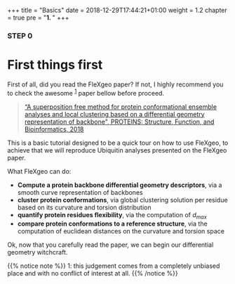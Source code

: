 +++
title = "Basics"
date = 2018-12-29T17:44:21+01:00
weight = 1.2
chapter = true
pre = "<b>1. </b>"
+++

### STEP 0

# First things first

First of all, did you read the FleXgeo paper?
If not, I highly recommend you to check the awesome <sup>[1](#footnote1)</sup> paper bellow before proceed.

> [“A superposition free method for protein conformational ensemble analyses and local clustering based on a differential geometry representation of backbone", PROTEINS: Structure, Function, and Bioinformatics, 2018](https://onlinelibrary.wiley.com/doi/abs/10.1002/prot.25652)

This is a basic tutorial designed to be a quick tour on how to use FleXgeo, to achieve that we will reproduce Ubiquitin analyses presented on the FleXgeo paper.

What FleXgeo can do:

 * **Compute a protein backbone differential geometry descriptors**, via a smooth curve representation of backbones
 * **cluster protein conformations**, via global clustering solution per residue based on its curvature and torsion distribution
 * **quantify protein residues flexibility**, via the computation of $d_{max}$
 * **compare protein conformations to a reference structure**, via the computation of euclidean distances on the curvature and torsion space



Ok, now that you carefully read the paper, we can begin our differential geometry witchcraft.


{{% notice note %}}
<a name="footnote1">1</a>: this judgement comes from a completely unbiased place and with no conflict of interest at all.
{{% /notice %}}
